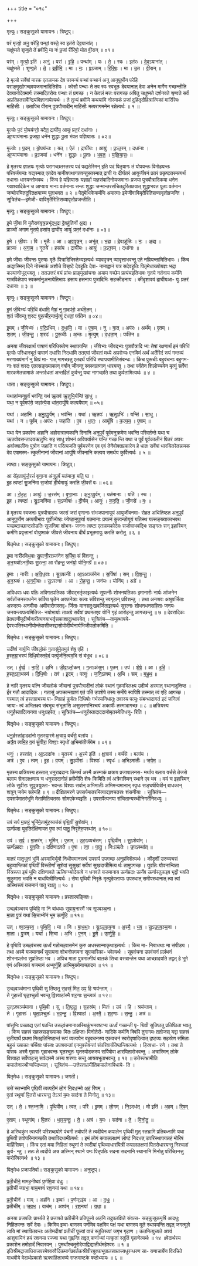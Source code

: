 +++
title = "०१८"

+++


मृत्युः। सङ्कुसुको यामायनः। त्रिष्टुप्।

परं॑ मृत्यो॒ अनु॒ परे॑हि॒ पन्थां॒ यस्ते॒ स्व इत॑रो देव॒याना॑त् ।  
चक्षु॑ष्मते शृण्व॒ते ते॑ ब्रवीमि॒ मा नः॑ प्र॒जां री॑रिषो॒ मोत वी॒रान् ॥ ०१॥

पर॑म् । मृ॒त्यो॒ इति॑ । अनु॑ । परा॑ । इ॒हि॒ । पन्था॑म् । यः । ते॒ । स्वः । इत॑रः । दे॒व॒ऽयाना॑त् ।  
चक्षु॑ष्मते । शृ॒ण्व॒ते । ते॒ । ब्र॒वी॒मि॒ । मा । नः॒ । प्र॒ऽजाम् । रि॒रि॒षः॒ । मा । उ॒त । वी॒रान् ॥

हे मृत्यो सर्वेषां मारक एतन्नामक देव परमन्यं पन्थां पन्थानं अनु आनुपूर्व्येण परेहि पराङ्मुखोगच्छायजमानादितिशॆषः । कोसौ पन्थाः ते तव स्वः स्वभूतः देवयानात् देवा अनेन मार्गेण गच्छन्तीति देवयानोदेवमार्गः तस्मादितरोयः पन्थाः तं प्रगच्छ । न केवलं मत्तः परागच्छ अपितु चक्षुष्मते दर्शनवते श्रृण्वते सर्वं अप्रतिहतसर्वेन्द्रियविज्ञानायेत्यर्थः । ते तुभ्यं ब्रवीमि कथयामि नोस्माकं प्रजां दुहितृदौहित्रात्मिकां मारिरिषः माहिंसीः । उतापिच वीरान् पुत्रपौत्रादीन् माहिंसीः मत्परागमनेन रक्षेत्यर्थः ॥ १ ॥

मृत्युः। सङ्कुसुको यामायनः। त्रिष्टुप्।

मृ॒त्योः प॒दं यो॒पय॑न्तो॒ यदैत॒ द्राघी॑य॒ आयुः॑ प्रत॒रं दधा॑नाः ।  
आ॒प्याय॑मानाः प्र॒जया॒ धने॑न शु॒द्धाः पू॒ता भ॑वत यज्ञियासः ॥ ०२॥

मृ॒त्योः । प॒दम् । यो॒पय॑न्तः । यत् । ऐत॑ । द्राघी॑यः । आयुः॑ । प्र॒ऽत॒रम् । दधा॑नाः ।  
आ॒प्याय॑मानाः । प्र॒ऽजया॑ । धने॑न । शु॒द्धाः । पू॒ताः । भ॒व॒त॒ । य॒ज्ञि॒या॒सः॒ ॥

हे मृतस्य ज्ञातयः मृत्योः परागच्छतस्तस्य पदं पद्यतेस्मिन् इति पदं पितृयागः तं योपयन्तः विमोहयन्तः परिवर्जयन्तः यद्यस्मात् एतदेव यानीयपथागतवन्तुस्तस्मात् द्राघी यः दीर्घतरं आयुर्जीवनं प्रतरं प्रकृष्टतरमत्यर्थं दधानाः धारयन्तोभवथ । किंच हे यज्ञियासः यज्ञार्हा यज्ञसंपादिनोयजमानाः प्रजया पुत्रपौत्रादिकया धनेन गवाश्वादिकेन च आप्याय मानाः वर्तमानाः सन्तः शुद्धाः जन्मान्तरसंचितदुरितक्षयात् शुद्धाभवत पूताः वर्तमान जन्मोपचितदुरितक्षयाच्च पूताभवत ॥ २ ॥ पैतृमेधिकेकर्मणि अमात्याः इमेजीवाविमृतैरितिसव्यावृतोव्रजन्ति । सूत्रितंच—इमेजी- वाविमृतैरितिसव्यावृतोव्रजन्तीति ।

मृत्युः। सङ्कुसुको यामायनः। त्रिष्टुप्।

इ॒मे जी॒वा वि मृ॒तैराव॑वृत्र॒न्नभू॑द्भ॒द्रा दे॒वहू॑तिर्नो अ॒द्य ।  
प्राञ्चो॑ अगाम नृ॒तये॒ हसा॑य॒ द्राघी॑य॒ आयुः॑ प्रत॒रं दधा॑नाः ॥ ०३॥

इ॒मे । जी॒वाः । वि । मृ॒तैः । आ । अ॒व॒वृ॒त्र॒न् । अभू॑त् । भ॒द्रा । दे॒वऽहू॑तिः । नः॒ । अ॒द्य ।  
प्राञ्चः॑ । अ॒गा॒म॒ । नृ॒तये॑ । हसा॑य । द्राघी॑यः । आयुः॑ । प्र॒ऽत॒रम् । दधा॑नाः ॥

इमे जीवाः जीवन्तः पुरुषाः मृतैः पित्रादिभिस्तेभ्यइत्यर्थः व्याववृत्रन् व्यावृत्ताभवन्तु एते नम्रियन्तामितिभावः । किंच अद्यास्मिन् दिने नोस्माकं अशौचे विसृष्टे देवहूतिः देवा- नामाह्वानं यत्र सदेवहूतिः पितृमेधाख्योयज्ञः भद्रा कल्याणोभूद्भवतु । ततउत्तरं वयं प्रांचः प्राङ्मुखांचनाः अयाम गच्छेम प्रत्यंचइतिभावः नृतये नर्तनाय कर्मणि गात्रविक्षेपाय स्वकर्मानुअनायेतिभावः हसाय हसनाय पुत्रादिभिः सहक्रीडनाय । कीदृशावयं द्राघीयआ- युः प्रतरं दधानाः ॥ ३ ॥

मृत्युः। सङ्कुसुको यामायनः। त्रिष्टुप्।

इ॒मं जी॒वेभ्यः॑ परि॒धिं द॑धामि॒ मैषां॒ नु गा॒दप॑रो॒ अर्थ॑मे॒तम् ।  
श॒तं जी॑वन्तु श॒रदः॑ पुरू॒चीर॒न्तर्मृ॒त्युं द॑धतां॒ पर्व॑तेन ॥ ०४॥

इ॒मम् । जी॒वेभ्यः॑ । प॒रि॒ऽधिम् । द॒धा॒मि॒ । मा । ए॒षा॒म् । नु । गा॒त् । अप॑रः । अर्थ॑म् । ए॒तम् ।  
श॒तम् । जी॒व॒न्तु॒ । श॒रदः॑ । पु॒रू॒चीः । अ॒न्तः । मृ॒त्युम् । द॒ध॒ता॒म् । पर्व॑तेन ॥

अनया जीवरक्षार्थं पाषाणं परिधिरूपेण स्थापयन्ति । जीवेभ्यः जीवद्भ्यः पुत्रपौत्रादि भ्यः तेषां रक्षणार्थं इमं परिधिं मृत्योः परिधानभूतं पाषाणं दधासि निदधामि ततएषां जीवतां मध्ये अपरोन्यः एनमिमं अर्थं अर्तेरिदं रूपं गन्तव्यं मरणाख्यंमार्गं नु क्षिप्रं मा- गात् मागच्छतु एतदर्थं परिधिं स्थापयामीतिसंबन्धः । किंच पुरूचीः बहुवंचनाः बहुगम- नाः शतं शरदः एतत्सङ्ख्याकान् वर्षान् जीवन्तु स्वस्वप्राणान् धारयन्तु । तथा पर्वतेन शिलोच्चयेन मृत्युं सर्वेषां मारकमेतन्नामाकं अन्तर्दधतां अन्तर्हितं कुर्वन्तु यथा नागच्छति तथा कुर्वतामित्यर्थः ॥ ४ ॥

धाता। सङ्कुसुको यामायनः। त्रिष्टुप्।

यथाहा॑न्यनुपू॒र्वं भव॑न्ति॒ यथ॑ ऋ॒तव॑ ऋ॒तुभि॒र्यन्ति॑ सा॒धु ।  
यथा॒ न पूर्व॒मप॑रो॒ जहा॑त्ये॒वा धा॑त॒रायूं॑षि कल्पयैषाम् ॥ ०५॥

यथा॑ । अहा॑नि । अ॒नु॒ऽपू॒र्वम् । भव॑न्ति । यथा॑ । ऋ॒तवः॑ । ऋ॒तुऽभिः॑ । यन्ति॑ । सा॒धु ।  
यथा॑ । न । पूर्व॑म् । अप॑रः । जहा॑ति । ए॒व । धा॒तः॒ । आयूं॑षि । क॒ल्प॒य॒ । ए॒षाम् ॥

यथा येन प्रकारेण अहानि अहोरात्रात्मकानि दिनानि अनुपूर्वं पूर्वमनुक्रमेण भवन्ति परिवर्तन्ते यथा च ऋतवोवसन्तादयऋतुभिः सह साधु शोभनं अविपर्यासेन यन्ति गच्छ न्ति यथा च पूर्वं पूर्वकालीनं पितरं अपरः अर्वाक्वालीनः पुत्रोन जहाति न परित्यजति पूर्वमरणेन एव एवं तेनैवोक्तप्रकारेण हे धातः सर्वेषां धारयितरेतन्नामक देव एषामस्म- त्कुलीनानां जीवानां आयूंषि जीवनानि कल्पय समर्थय कुर्वित्यर्थः ॥ ५ ॥

त्वष्टा। सङ्कुसुको यामायनः। त्रिष्टुप्।

आ रो॑ह॒तायु॑र्ज॒रसं॑ वृणा॒ना अ॑नुपू॒र्वं यत॑माना॒ यति॒ ष्ठ ।  
इ॒ह त्वष्टा॑ सु॒जनि॑मा स॒जोषा॑ दी॒र्घमायुः॑ करति जी॒वसे॑ वः ॥ ०६॥

आ । रो॒ह॒त॒ । आयुः॑ । ज॒रस॑म् । वृ॒णा॒नाः । अ॒नु॒ऽपू॒र्वम् । यत॑मानाः । यति॑ । स्थ ।  
इ॒ह । त्वष्टा॑ । सु॒ऽजनि॑मा । स॒ऽजोषाः॑ । दी॒र्घम् । आयुः॑ । क॒र॒ति॒ । जी॒वसे॑ । वः॒ ॥

हे मृतस्य स्वजनाः पुत्रपौत्रादयः जरसं जरां वृणानाः संभजपानायूयं आयुर्जीवनमा- रोहत अधितिष्ठत अनुपूर्वं आनुपूर्व्येण अव्ययीभावः पूर्वोज्येष्ठः ज्येष्ठानुपूर्व्या यतमानाः प्रयत्नं कुत्वन्तोयूयं यतिस्थ यत्सङ्ख्याकाभवथ यच्छब्दाच्छान्दसोडतिः सुजनिमा शोभन- जननः त्वष्टा एतन्नामकोदेवः सजोषाभवद्भिः सङ्गतः सन् इहास्मिन् कर्मणि प्रवृत्तानां वोयुष्माकं जीवसे जीवनाय दीर्घं प्रभूतमायुः करति करोतु ॥ ६ ॥

पितृमेधः। सङ्कुसुको यामायनः। त्रिष्टुप्।

इ॒मा नारी॑रविध॒वाः सु॒पत्नी॒राञ्ज॑नेन स॒र्पिषा॒ सं वि॑शन्तु ।  
अ॒न॒श्रवो॑ऽनमी॒वाः सु॒रत्ना॒ आ रो॑हन्तु॒ जन॑यो॒ योनि॒मग्रे॑ ॥ ०७॥

इ॒माः । नारीः॑ । अ॒वि॒ध॒वाः । सु॒ऽपत्नीः॑ । आ॒ऽअञ्ज॑नेन । स॒र्पिषा॑ । सम् । वि॒श॒न्तु॒ ।  
अ॒न॒श्रवः॑ । अ॒न॒मी॒वाः । सु॒ऽरत्नाः॑ । आ । रो॒ह॒न्तु॒ । जन॑यः । योनि॑म् । अग्रे॑ ॥

अविधवाः धवः पतिः अविगतपतिकाः जीवद्भर्तृकाइत्यर्थः सुपत्नीः शोभनपतिकाः इमानारीः नार्यः आंजनेन सर्वतोंजनसाधनेन सर्पिषा घृतेन अक्तनेत्राः सत्यः संविशन्तु स्वगृहान् प्रविशन्तु । तथा अनश्रवः अश्रुवर्जिताः अरुदत्यः अनमीवाः अमीवारोगस्तद्व- र्जिताः मानसदुःखवर्जिताइत्यर्थः सुरत्नाः शोभनधनसहिताः जनयः जनयन्त्यपत्यमितिज- नयोभार्याः ताअग्रे सर्वेषां प्रथमतएव योनिं गृहं आरोहन्तु आगच्छन्तु ॥ ७ ॥ देवरादिकः प्रेतपत्नीमुदीर्ष्वनारीत्यनयाभर्तृसकाशादुत्थापयेत् । सूत्रितंच—तामुत्थापये- द्देवरःपतिस्थानीयोन्तेवासीजरद्दासोवोदीर्ष्वनार्यभिजीवलोकमिति ।

पितृमेधः। सङ्कुसुको यामायनः। त्रिष्टुप्।

उदी॑र्ष्व नार्य॒भि जी॑वलो॒कं ग॒तासु॑मे॒तमुप॑ शेष॒ एहि॑ ।  
ह॒स्त॒ग्रा॒भस्य॑ दिधि॒षोस्तवे॒दं पत्यु॑र्जनि॒त्वम॒भि सं ब॑भूथ ॥ ०८॥

उत् । ई॒र्ष्व॒ । ना॒रि॒ । अ॒भि । जी॒व॒ऽलो॒कम् । ग॒तऽअ॑सुम् । ए॒तम् । उप॑ । शे॒षे॒ । आ । इ॒हि॒ ।  
ह॒स्त॒ऽग्रा॒भस्य॑ । दि॒धि॒षोः । तव॑ । इ॒दम् । पत्युः॑ । ज॒नि॒ऽत्वम् । अ॒भि । सम् । ब॒भू॒थ॒ ॥

हे नारि मृतस्य पत्नि जीवलोकं जीवानां पुत्रपौत्रादीनां लोकं स्थानं गृहमभिलक्ष्य उदीर्ष्व अस्मात् स्थानादुत्तिष्ठ । ईर गतौ आदादिकः । गतासुं अपक्रान्तप्राणं एतं पतिं उपशॆषे तस्य समीपे स्वपिषि तस्मात् त्वं एहि आगच्छ । गस्मात् त्वं हस्तग्राभस्य पा- णिग्राहं कुर्वतः दिधिषोः गर्भस्यनिधातुः तवास्य पत्युः संबन्धादागतं इदं जनित्वं जाया- त्वं अभिलक्ष्य संबभूथ संभूतासि असुसरणनिश्चयं अकार्षीः तस्मादागच्छ ॥ ८ ॥ क्षत्रियस्य धनुर्हस्तादित्यनया धनुःप्रहरेत् । सूत्रितंच—धनुर्हस्तादाददानोमृतस्येतिधनु- रिति ।

पितृमेधः। सङ्कुसुको यामायनः। त्रिष्टुप्।

धनु॒र्हस्ता॑दा॒ददा॑नो मृ॒तस्या॒स्मे क्ष॒त्राय॒ वर्च॑से॒ बला॑य ।  
अत्रै॒व त्वमि॒ह व॒यं सु॒वीरा॒ विश्वाः॒ स्पृधो॑ अ॒भिमा॑तीर्जयेम ॥ ०९॥

धनुः॑ । हस्ता॑त् । आ॒ऽददा॑नः । मृ॒तस्य॑ । अ॒स्मे इति॑ । क्ष॒त्राय॑ । वर्च॑से । बला॑य ।  
अत्र॑ । ए॒व । त्वम् । इ॒ह । व॒यम् । सु॒ऽवीराः॑ । विश्वाः॑ । स्पृधः॑ । अ॒भिऽमा॑तीः । ज॒ये॒म॒ ॥

मृतस्य क्षत्रियस्य हस्तात् धनुराददानः किमर्थं अस्मै अस्माकं क्षत्राय प्रजापालनस- मर्थाय बलाय वर्चसे तेजसे बलाय सेनालक्षणाय च धनुराददानोहं ब्रवीमीति शेषः किमिति त्वं अत्रैवास्मिन् स्थाने एव भव । वयं च इहास्मिन् लोके सुवीराः सुपुत्रयुक्ता- भवन्तः विश्वाः सर्वान् अभिमातीः अभिमन्यमानान् स्पृधः सङ्घर्षयित्रीन् बाधकान् शत्रून् जयेम सहेमहि ॥ ९ ॥ दीक्षितमरणे उपसर्पमातरमित्याद्याश्चतस्रः शंसनीयाः । सूत्रितंच—उपसर्पमातरंभूमि मेतामितिचतस्रः सोमएकेभ्यइति । उपसर्पेत्यनया संचितान्यस्थीनिगर्तेनिदध्युः ।

पितृमेधः। सङ्कुसुको यामायनः। त्रिष्टुप्।

उप॑ सर्प मा॒तरं॒ भूमि॑मे॒तामु॑रु॒व्यच॑सं पृथि॒वीं सु॒शेवा॑म् ।  
ऊर्ण॑म्रदा युव॒तिर्दक्षि॑णावत ए॒षा त्वा॑ पातु॒ निरृ॑तेरु॒पस्था॑त् ॥ १०॥

उप॑ । स॒र्प॒ । मा॒तर॑म् । भूमि॑म् । ए॒ताम् । उ॒रु॒ऽव्यच॑सम् । पृ॒थि॒वीम् । सु॒ऽशेवा॑म् ।  
ऊर्ण॑ऽम्रदाः । यु॒व॒तिः । दक्षि॑णाऽवते । ए॒षा । त्वा॒ । पा॒तु॒ । निःऽऋ॑तेः । उ॒पऽस्था॑त् ॥

मातरं मातृभूतां भूमिं अस्माभिर्भूमौ निधीयमानस्त्वं उपसर्प उपगच्छ अनुप्रविशॆत्यर्थः । कीदृशीं उरुव्यचसं बहुव्याप्तिकां पृथिवीं विस्तीर्णां सुशेवां सुसुखां सर्वेषां सुखदात्रीमित्य र्थः तामुपगच्छ । युवतिः यौवनान्विता स्त्रिरूपा इयं भूमिः दक्षिणावते ऋत्विग्भ्योदेयत्वे न धनवते यजमानाय ऊर्णम्रदाः ऊर्णेव ऊर्णास्तुकइव भृद्वी भवति सुकुमारा भवति न बाधयित्रीमित्यर्थः । सेषा पृथिवी निरृतेः मृत्युदेवतायाः उपस्थात् समीपस्थानात् त्वा त्वां अस्थिरूपं यजमानं पातु रक्षतु ॥ १० ॥

पितृमेधः। सङ्कुसुको यामायनः। प्रस्तारपङ्क्तिः।

उच्छ्व॑ञ्चस्व पृथिवि॒ मा नि बा॑धथाः सूपाय॒नास्मै॑ भव सूपवञ्च॒ना ।  
मा॒ता पु॒त्रं यथा॑ सि॒चाभ्ये॑नं भूम ऊर्णुहि ॥ ११॥

उत् । श्व॒ञ्च॒स्व॒ । पृ॒थि॒वि॒ । मा । नि । बा॒ध॒थाः॒ । सु॒ऽउ॒पा॒य॒ना । अ॒स्मै॒ । भ॒व॒ । सु॒ऽउ॒प॒व॒ञ्च॒ना ।  
मा॒ता । पु॒त्रम् । यथा॑ । सि॒चा । अ॒भि । ए॒न॒म् । भू॒मे॒ । ऊ॒र्णु॒हि॒ ॥

हे पृथिवि उच्छ्वंचस्व ऊर्ध्वं गतोच्छ्वासमेनं कुरु अधस्तान्माकृथाइत्यर्थः । किंच मा- निबाधथाः मा संपीडय । तथा अस्मै यजमानार्थं सूपायना शोभनोपगमना सूपचारिका- भवेत्यर्थः । सूपवंचना उपवंचनं प्रलंभनं शोभनप्रलंभा सुप्रतिष्ठा भव । अपिच माता पुत्रमात्मीयं बालकं सिचा वस्त्रान्तेन यथा आच्छादयति तद्वत् हे भूमे एनं अस्थिरूपं यजमानं अभ्यूर्णुहि आभिमुख्येनाच्छादय ॥ ११ ॥

पितृमेधः। सङ्कुसुको यामायनः। त्रिष्टुप्।

उ॒च्छ्वञ्च॑माना पृथि॒वी सु ति॑ष्ठतु स॒हस्रं॒ मित॒ उप॒ हि श्रय॑न्ताम् ।  
ते गृ॒हासो॑ घृत॒श्चुतो॑ भवन्तु वि॒श्वाहा॑स्मै शर॒णाः स॒न्त्वत्र॑ ॥ १२॥

उ॒त्ऽश्वञ्च॑माना । पृ॒थि॒वी । सु । ति॒ष्ठ॒तु॒ । स॒हस्र॑म् । मितः॑ । उप॑ । हि । श्रय॑न्ताम् ।  
ते । गृ॒हासः॑ । घृ॒त॒ऽश्चुतः॑ । भ॒व॒न्तु॒ । वि॒श्वाहा॑ । अ॒स्मै॒ । श॒र॒णाः । स॒न्तु॒ । अत्र॑ ॥

पांसुभिः प्रच्छाद्य एतां पठन्ति उच्छ्वंचमानाअस्थिकुंभमवष्टभ्य ऊर्ध्वं गच्छन्ती पृ- थिवी सुतिष्ठतु प्रतिष्ठिता भवतु । किंच सहस्रं सहस्रसङ्ख्याकाः मितः प्रक्षिप्ताः मिनोतेरौ- णादिके कर्मणि क्विपि तुगागमः ततोजस् यद्वा सहस्रं तृतीयार्थे प्रथमा मितइतिनिष्ठान्तं रूपं व्यत्ययेन बहुवचनस्य एकवचनं स्वरोवृषादित्वात् द्रष्टव्यः सहस्रेण संमिताः बहुसं ख्याकाः पर्थिवाः पांसवः उपश्रयन्तां एनमुपसेवन्तां संपरिवार्यतिष्ठन्त्वित्यर्थः । हिरवधा- रणे । तथा ते पांसवः अस्मै गृहासः गृहाभवन्तः घृतश्चुतः घृतस्योदकस्य सर्पिषोवा क्षारयितारोभवन्तु । अत्रास्मिन् लोके विश्वाहा सर्वेष्वहःसु सर्वदास्मै अस्य शरणाः सन्तु आश्रयभूताभवन्तु ॥ १२ ॥ उत्तेस्तभ्रामीति कपालेनास्थीन्यपिदध्यात् । सूत्रितंच—उत्तेस्तभ्रामीतिकपालेनापिधाये- ति ।

पितृमेधः। सङ्कुसुको यामायनः। जगती।

उत्ते॑ स्तभ्नामि पृथि॒वीं त्वत्परी॒मं लो॒गं नि॒दध॒न्मो अ॒हं रि॑षम् ।  
ए॒तां स्थूणां॑ पि॒तरो॑ धारयन्तु॒ तेऽत्रा॑ य॒मः साद॑ना ते मिनोतु ॥ १३॥

उत् । ते॒ । स्त॒भ्ना॒मि॒ । पृ॒थि॒वीम् । त्वत् । परि॑ । इ॒मम् । लो॒गम् । नि॒ऽदध॑त् । मो इति॑ । अ॒हम् । रि॒ष॒म् ।  
ए॒ताम् । स्थूणा॑म् । पि॒तरः॑ । धा॒र॒य॒न्तु॒ । ते॒ । अत्र॑ । य॒मः । सद॑ना । ते॒ । मि॒नो॒तु॒ ॥

हे अस्थिकुंभ त्वत्परि परिशब्दयोगे पंचमी तवोपरि ते त्वदीयेन कपालेन पृथिवी मुत् स्तभ्रामि प्रतिबध्नामि यथा प्रुथिवी तवोपरिमागच्छति तथापिदधामीत्यर्थः । इमं लोगं कपाललक्षणं लोष्टं निदधत् उपरिस्थापयन्नहं मोरिषं माहिंसिषम् । किंच एतां मया निहितां स्थूणां ते त्वदीयां पृथिव्याधारयित्रीं कपाललक्षणां पितरोधारयन्तु निश्चलां कुर्व- न्तु । ततः ते त्वदीये अत्र अस्मिन् स्थाने यमः पितृपतिः सदना सदनानि स्थानानि मिनोतु परिच्छिनत्तु करोत्वित्यर्थः ॥ १३ ॥

पितृमेधः प्रजापतिर्वा। सङ्कुसुको यामायनः। अनुष्टुप्।

प्र॒ती॒चीने॒ मामह॒नीष्वाः॑ प॒र्णमि॒वा द॑धुः ।  
प्र॒तीचीं॑ जग्रभा॒ वाच॒मश्वं॑ रश॒नया॑ यथा ॥ १४॥

प्र॒ती॒चीने॑ । माम् । अह॑नि । इष्वाः॑ । प॒र्णम्ऽइ॑व । आ । द॒धुः॒ ।  
प्र॒तीची॑म् । ज॒ग्र॒भ॒ । वाच॑म् । अश्व॑म् । र॒श॒नया॑ । य॒था॒ ॥

अनया प्रजपतिः प्रार्थ्यते हे प्रजापते प्रतीचीने प्रतिपूज्ये अहनि तदुपलक्षिते संवत्स- सङ्कुसुकमृषिं आदधुः निहितवन्तः सर्वे देवाः । किमिव इष्वाः बाणस्य पर्णमिव पक्षमिव पक्षं यथा बाणस्य मूले स्थापयन्ति तद्वत् जगत्मूले त्वयि मां स्थापितवन्तः अतोमदीयां प्रतीचीं पूज्यां वाचं स्तुतिरूपां जगृभ गृहाण । कतमित्युच्यते अश्वं आशुगामिनं हयं रशनया रज्ज्वा यथा गृह्णन्ति तद्वत् कर्णाभ्यां मत्कृतां स्तुतिं गृहाणेत्यर्थः ॥ १४ ॥वेदार्थस्य प्रकाशेन तमोहार्दं निवारयन् । पुमर्थांश्चतुरोदेयाद्विद्यातीर्थमहेश्वरः ॥ १ ॥इतिश्रीमद्राजाधिराजपरमेश्वरवैदिकमार्गप्रवर्तकश्रीवीरबुक्कभूपालसाम्राज्यधुरन्धरण सा- यणाचार्येण विरचिते माधवीये वेदार्थप्रकाशे ऋक्संहिताभष्ये सप्तमाष्टके षष्ठोध्यायः ॥ ६ ॥ 